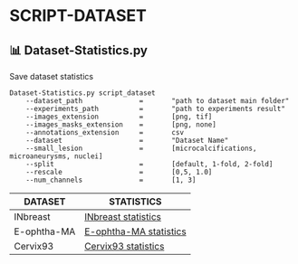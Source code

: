 # SCRIPT-DATASET

## :bar_chart: Dataset-Statistics.py

Save dataset statistics

    Dataset-Statistics.py script_dataset
        --dataset_path              =       "path to dataset main folder"
        --experiments_path          =       "path to experiments result"
        --images_extension          =       [png, tif]
        --images_masks_extension    =       [png, none]
        --annotations_extension     =       csv
        --dataset                   =       "Dataset Name"
        --small_lesion              =       [microcalcifications, microaneurysms, nuclei]
        --split                     =       [default, 1-fold, 2-fold]
        --rescale                   =       [0,5, 1.0]
        --num_channels              =       [1, 3]

| DATASET     | STATISTICS                                                   |
|-------------|--------------------------------------------------------------|
| INbreast    | [INbreast statistics](../datasets/INbreast/statistics)       |
| E-ophtha-MA | [E-ophtha-MA statistics](../datasets/E-ophtha-MA/statistics) |
| Cervix93    | [Cervix93 statistics](../datasets/Cervix93/statistics)       |
